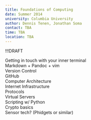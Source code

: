 ```yaml
---
title: Foundations of Computing 
date: Summer 2014
university: Columbia University
author: Dennis Tenen, Jonathan Soma
contact: TBA 
time: TBA 
location: TBA 
---
```


!!!DRAFT

Getting in touch with your inner terminal  
Markdown + Pandoc + vim  
Version Control  
GitHub  
Computer Architecture  
Internet Infrastructure  
Protocols  
Virtual Servers  
Scripting w/ Python  
Crypto basics  
Sensor tech? (Phidgets or similar)  
